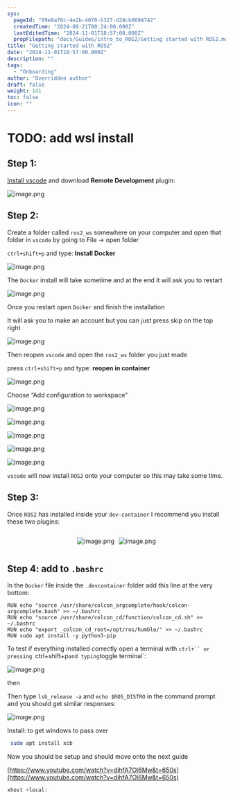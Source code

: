 ```yaml
---
sys:
  pageId: "89e0a78c-4e2b-4070-b327-d28cb0694742"
  createdTime: "2024-08-21T00:24:00.000Z"
  lastEditedTime: "2024-11-01T18:57:00.000Z"
  propFilepath: "docs/Guides/intro_to_ROS2/Getting started with ROS2.md"
title: "Getting started with ROS2"
date: "2024-11-01T18:57:00.000Z"
description: ""
tags:
  - "Onboarding"
author: "Overridden author"
draft: false
weight: 141
toc: false
icon: ""
---
```


# TODO: add wsl install

## Step 1:

[Install vscode](https://code.visualstudio.com/download) and download **Remote Development** plugin:

![image.png](https://prod-files-secure.s3.us-west-2.amazonaws.com/d518164a-d88e-44d1-a4ee-3adb3bd8bce0/efb52993-1881-4a40-b95e-6f020334f022/image.png?X-Amz-Algorithm=AWS4-HMAC-SHA256&X-Amz-Content-Sha256=UNSIGNED-PAYLOAD&X-Amz-Credential=ASIAZI2LB466ZC3CQZZ4%2F20250321%2Fus-west-2%2Fs3%2Faws4_request&X-Amz-Date=20250321T021747Z&X-Amz-Expires=3600&X-Amz-Security-Token=IQoJb3JpZ2luX2VjEEEaCXVzLXdlc3QtMiJIMEYCIQCFm0kzonHaXxMYJCJAq8WXWdgWAg3Row%2F8RQB%2BJoniyAIhAN%2BopQaZlP42yLGrW%2BmWbYlk9sQacGybJyizg%2Fr%2BJruMKogECJr%2F%2F%2F%2F%2F%2F%2F%2F%2F%2FwEQABoMNjM3NDIzMTgzODA1IgzaM7C5xH03kC3%2F%2BNkq3AOm2AEzJf2f3M9h%2BLweHISF%2FBJJ5hhmY%2Bl9A%2FFIrxbOvglcXKRJZQKDpzbzLtSkfPrq%2FsWSzPOwMh6B0Fuo4luyon4stLum9Tj3FK%2FkBxUxLg5HICLYEsmpg9pThyuAEMEplKkpdLEmbAEBki0M2e9opV4JT%2BB%2FmNfm9ED4JCr5uujLcPzYtsDThthtFizCFDQEq4jma1YBSdgzvsWffQSGR9A8jbjpf3m8F8sbYvltG%2BI7bjrCE%2FnCtcEgwVFWlncbtSd%2B7xFDeNaslyNmS3JHQV8ccOKdVn%2Bq%2BiNYFmxuH2j%2FSQzMrhmxrxoBFNPJNmo3FcXeAo8TJqkP4M%2BGEd60fExDjjx1Q0g6pDKDme%2BGzrsi1qZ%2FomesngVkZ%2F5om3ole7a%2Fadk3Z2XsakdGIYI4Xd9bXS5sUoP8JwPwruUQpxGdDNMFP%2Bg4v260OvIVKDQRNtJw8zxeo3pLuN0U%2FE9%2Bt6DhqpEM4bLadW%2BTWnajZUSzN40y39mIMvx5kNsmKowRn7t40uPSdy2wcG8pkxwIg4f4rW7zLXMNq22pNOnwSSXDp3feZr7NDkTlAq4zxy2aam1tXJAS6dv8Wrur7bwbsYT9r5qw0Aev0IKPXMcFi5whQlv3Hl2%2FrlzT5zCC%2BfK%2BBjqkASQdF3TAhR1kbyzjxZIyF50Uj6yi1aIDs%2BI7KBGw3K7o4MEcOZP%2BrsvYL7%2BO71%2BV62whF%2BX2klIkoWteHxcYrPl%2Fztr2w2SJd0PZdiIhlYZ2Orc3GlhgQF%2FyJv7tfsi0Bwt8smXUnpI5KFv3wc56N1BCOWEmbVKcQDqpCM2u1fh7ZTjLeiZ%2FdntuLf7CLp2L9WFBtWgh14LuLEx7800gMifeekxe&X-Amz-Signature=83d829312b4de4f1498c4d657af3ecdb91cbb6bebc89606952a6111126fc0f19&X-Amz-SignedHeaders=host&x-id=GetObject)

## Step 2:

Create a folder called `ros2_ws` somewhere on your computer and open that folder in `vscode` by going to File → open folder 

`ctrl+shift+p` and type: **Install Docker**

![image.png](https://prod-files-secure.s3.us-west-2.amazonaws.com/d518164a-d88e-44d1-a4ee-3adb3bd8bce0/2269dc0e-1cd5-47ff-bceb-c04ad9b2eab0/image.png?X-Amz-Algorithm=AWS4-HMAC-SHA256&X-Amz-Content-Sha256=UNSIGNED-PAYLOAD&X-Amz-Credential=ASIAZI2LB466ZC3CQZZ4%2F20250321%2Fus-west-2%2Fs3%2Faws4_request&X-Amz-Date=20250321T021746Z&X-Amz-Expires=3600&X-Amz-Security-Token=IQoJb3JpZ2luX2VjEEEaCXVzLXdlc3QtMiJIMEYCIQCFm0kzonHaXxMYJCJAq8WXWdgWAg3Row%2F8RQB%2BJoniyAIhAN%2BopQaZlP42yLGrW%2BmWbYlk9sQacGybJyizg%2Fr%2BJruMKogECJr%2F%2F%2F%2F%2F%2F%2F%2F%2F%2FwEQABoMNjM3NDIzMTgzODA1IgzaM7C5xH03kC3%2F%2BNkq3AOm2AEzJf2f3M9h%2BLweHISF%2FBJJ5hhmY%2Bl9A%2FFIrxbOvglcXKRJZQKDpzbzLtSkfPrq%2FsWSzPOwMh6B0Fuo4luyon4stLum9Tj3FK%2FkBxUxLg5HICLYEsmpg9pThyuAEMEplKkpdLEmbAEBki0M2e9opV4JT%2BB%2FmNfm9ED4JCr5uujLcPzYtsDThthtFizCFDQEq4jma1YBSdgzvsWffQSGR9A8jbjpf3m8F8sbYvltG%2BI7bjrCE%2FnCtcEgwVFWlncbtSd%2B7xFDeNaslyNmS3JHQV8ccOKdVn%2Bq%2BiNYFmxuH2j%2FSQzMrhmxrxoBFNPJNmo3FcXeAo8TJqkP4M%2BGEd60fExDjjx1Q0g6pDKDme%2BGzrsi1qZ%2FomesngVkZ%2F5om3ole7a%2Fadk3Z2XsakdGIYI4Xd9bXS5sUoP8JwPwruUQpxGdDNMFP%2Bg4v260OvIVKDQRNtJw8zxeo3pLuN0U%2FE9%2Bt6DhqpEM4bLadW%2BTWnajZUSzN40y39mIMvx5kNsmKowRn7t40uPSdy2wcG8pkxwIg4f4rW7zLXMNq22pNOnwSSXDp3feZr7NDkTlAq4zxy2aam1tXJAS6dv8Wrur7bwbsYT9r5qw0Aev0IKPXMcFi5whQlv3Hl2%2FrlzT5zCC%2BfK%2BBjqkASQdF3TAhR1kbyzjxZIyF50Uj6yi1aIDs%2BI7KBGw3K7o4MEcOZP%2BrsvYL7%2BO71%2BV62whF%2BX2klIkoWteHxcYrPl%2Fztr2w2SJd0PZdiIhlYZ2Orc3GlhgQF%2FyJv7tfsi0Bwt8smXUnpI5KFv3wc56N1BCOWEmbVKcQDqpCM2u1fh7ZTjLeiZ%2FdntuLf7CLp2L9WFBtWgh14LuLEx7800gMifeekxe&X-Amz-Signature=90158ee24a602348f644d573c79ea9ced1ea62cce73eb47b12193a224e8432cd&X-Amz-SignedHeaders=host&x-id=GetObject)

The `Docker` install will take sometime and at the end it will ask you to restart

![image.png](https://prod-files-secure.s3.us-west-2.amazonaws.com/d518164a-d88e-44d1-a4ee-3adb3bd8bce0/ed233f78-be33-4b1f-b89c-9c346c0e961e/image.png?X-Amz-Algorithm=AWS4-HMAC-SHA256&X-Amz-Content-Sha256=UNSIGNED-PAYLOAD&X-Amz-Credential=ASIAZI2LB466ZC3CQZZ4%2F20250321%2Fus-west-2%2Fs3%2Faws4_request&X-Amz-Date=20250321T021746Z&X-Amz-Expires=3600&X-Amz-Security-Token=IQoJb3JpZ2luX2VjEEEaCXVzLXdlc3QtMiJIMEYCIQCFm0kzonHaXxMYJCJAq8WXWdgWAg3Row%2F8RQB%2BJoniyAIhAN%2BopQaZlP42yLGrW%2BmWbYlk9sQacGybJyizg%2Fr%2BJruMKogECJr%2F%2F%2F%2F%2F%2F%2F%2F%2F%2FwEQABoMNjM3NDIzMTgzODA1IgzaM7C5xH03kC3%2F%2BNkq3AOm2AEzJf2f3M9h%2BLweHISF%2FBJJ5hhmY%2Bl9A%2FFIrxbOvglcXKRJZQKDpzbzLtSkfPrq%2FsWSzPOwMh6B0Fuo4luyon4stLum9Tj3FK%2FkBxUxLg5HICLYEsmpg9pThyuAEMEplKkpdLEmbAEBki0M2e9opV4JT%2BB%2FmNfm9ED4JCr5uujLcPzYtsDThthtFizCFDQEq4jma1YBSdgzvsWffQSGR9A8jbjpf3m8F8sbYvltG%2BI7bjrCE%2FnCtcEgwVFWlncbtSd%2B7xFDeNaslyNmS3JHQV8ccOKdVn%2Bq%2BiNYFmxuH2j%2FSQzMrhmxrxoBFNPJNmo3FcXeAo8TJqkP4M%2BGEd60fExDjjx1Q0g6pDKDme%2BGzrsi1qZ%2FomesngVkZ%2F5om3ole7a%2Fadk3Z2XsakdGIYI4Xd9bXS5sUoP8JwPwruUQpxGdDNMFP%2Bg4v260OvIVKDQRNtJw8zxeo3pLuN0U%2FE9%2Bt6DhqpEM4bLadW%2BTWnajZUSzN40y39mIMvx5kNsmKowRn7t40uPSdy2wcG8pkxwIg4f4rW7zLXMNq22pNOnwSSXDp3feZr7NDkTlAq4zxy2aam1tXJAS6dv8Wrur7bwbsYT9r5qw0Aev0IKPXMcFi5whQlv3Hl2%2FrlzT5zCC%2BfK%2BBjqkASQdF3TAhR1kbyzjxZIyF50Uj6yi1aIDs%2BI7KBGw3K7o4MEcOZP%2BrsvYL7%2BO71%2BV62whF%2BX2klIkoWteHxcYrPl%2Fztr2w2SJd0PZdiIhlYZ2Orc3GlhgQF%2FyJv7tfsi0Bwt8smXUnpI5KFv3wc56N1BCOWEmbVKcQDqpCM2u1fh7ZTjLeiZ%2FdntuLf7CLp2L9WFBtWgh14LuLEx7800gMifeekxe&X-Amz-Signature=bac6f5ab3cfa50c6dc5c0576bbf0369962a8b8d3dc0df65a0458488c2981d9d6&X-Amz-SignedHeaders=host&x-id=GetObject)

Once you restart open `Docker` and finish the installation

It will ask you to make an account but you can just press skip on the top right

![image.png](https://prod-files-secure.s3.us-west-2.amazonaws.com/d518164a-d88e-44d1-a4ee-3adb3bd8bce0/21010ad9-1659-4fd9-9f59-9932a09b2a3d/image.png?X-Amz-Algorithm=AWS4-HMAC-SHA256&X-Amz-Content-Sha256=UNSIGNED-PAYLOAD&X-Amz-Credential=ASIAZI2LB466ZC3CQZZ4%2F20250321%2Fus-west-2%2Fs3%2Faws4_request&X-Amz-Date=20250321T021746Z&X-Amz-Expires=3600&X-Amz-Security-Token=IQoJb3JpZ2luX2VjEEEaCXVzLXdlc3QtMiJIMEYCIQCFm0kzonHaXxMYJCJAq8WXWdgWAg3Row%2F8RQB%2BJoniyAIhAN%2BopQaZlP42yLGrW%2BmWbYlk9sQacGybJyizg%2Fr%2BJruMKogECJr%2F%2F%2F%2F%2F%2F%2F%2F%2F%2FwEQABoMNjM3NDIzMTgzODA1IgzaM7C5xH03kC3%2F%2BNkq3AOm2AEzJf2f3M9h%2BLweHISF%2FBJJ5hhmY%2Bl9A%2FFIrxbOvglcXKRJZQKDpzbzLtSkfPrq%2FsWSzPOwMh6B0Fuo4luyon4stLum9Tj3FK%2FkBxUxLg5HICLYEsmpg9pThyuAEMEplKkpdLEmbAEBki0M2e9opV4JT%2BB%2FmNfm9ED4JCr5uujLcPzYtsDThthtFizCFDQEq4jma1YBSdgzvsWffQSGR9A8jbjpf3m8F8sbYvltG%2BI7bjrCE%2FnCtcEgwVFWlncbtSd%2B7xFDeNaslyNmS3JHQV8ccOKdVn%2Bq%2BiNYFmxuH2j%2FSQzMrhmxrxoBFNPJNmo3FcXeAo8TJqkP4M%2BGEd60fExDjjx1Q0g6pDKDme%2BGzrsi1qZ%2FomesngVkZ%2F5om3ole7a%2Fadk3Z2XsakdGIYI4Xd9bXS5sUoP8JwPwruUQpxGdDNMFP%2Bg4v260OvIVKDQRNtJw8zxeo3pLuN0U%2FE9%2Bt6DhqpEM4bLadW%2BTWnajZUSzN40y39mIMvx5kNsmKowRn7t40uPSdy2wcG8pkxwIg4f4rW7zLXMNq22pNOnwSSXDp3feZr7NDkTlAq4zxy2aam1tXJAS6dv8Wrur7bwbsYT9r5qw0Aev0IKPXMcFi5whQlv3Hl2%2FrlzT5zCC%2BfK%2BBjqkASQdF3TAhR1kbyzjxZIyF50Uj6yi1aIDs%2BI7KBGw3K7o4MEcOZP%2BrsvYL7%2BO71%2BV62whF%2BX2klIkoWteHxcYrPl%2Fztr2w2SJd0PZdiIhlYZ2Orc3GlhgQF%2FyJv7tfsi0Bwt8smXUnpI5KFv3wc56N1BCOWEmbVKcQDqpCM2u1fh7ZTjLeiZ%2FdntuLf7CLp2L9WFBtWgh14LuLEx7800gMifeekxe&X-Amz-Signature=e4696ba89944be968ae1bdc131c5875ba361b28f60a79ce450a8505aebd1ff1f&X-Amz-SignedHeaders=host&x-id=GetObject)

Then reopen `vscode` and open the `ros2_ws` folder you just made

press `ctrl+shift+p` and type: **reopen in container**

![image.png](https://prod-files-secure.s3.us-west-2.amazonaws.com/d518164a-d88e-44d1-a4ee-3adb3bd8bce0/4e93b8c2-41ad-488c-8095-c74205196118/image.png?X-Amz-Algorithm=AWS4-HMAC-SHA256&X-Amz-Content-Sha256=UNSIGNED-PAYLOAD&X-Amz-Credential=ASIAZI2LB466ZC3CQZZ4%2F20250321%2Fus-west-2%2Fs3%2Faws4_request&X-Amz-Date=20250321T021746Z&X-Amz-Expires=3600&X-Amz-Security-Token=IQoJb3JpZ2luX2VjEEEaCXVzLXdlc3QtMiJIMEYCIQCFm0kzonHaXxMYJCJAq8WXWdgWAg3Row%2F8RQB%2BJoniyAIhAN%2BopQaZlP42yLGrW%2BmWbYlk9sQacGybJyizg%2Fr%2BJruMKogECJr%2F%2F%2F%2F%2F%2F%2F%2F%2F%2FwEQABoMNjM3NDIzMTgzODA1IgzaM7C5xH03kC3%2F%2BNkq3AOm2AEzJf2f3M9h%2BLweHISF%2FBJJ5hhmY%2Bl9A%2FFIrxbOvglcXKRJZQKDpzbzLtSkfPrq%2FsWSzPOwMh6B0Fuo4luyon4stLum9Tj3FK%2FkBxUxLg5HICLYEsmpg9pThyuAEMEplKkpdLEmbAEBki0M2e9opV4JT%2BB%2FmNfm9ED4JCr5uujLcPzYtsDThthtFizCFDQEq4jma1YBSdgzvsWffQSGR9A8jbjpf3m8F8sbYvltG%2BI7bjrCE%2FnCtcEgwVFWlncbtSd%2B7xFDeNaslyNmS3JHQV8ccOKdVn%2Bq%2BiNYFmxuH2j%2FSQzMrhmxrxoBFNPJNmo3FcXeAo8TJqkP4M%2BGEd60fExDjjx1Q0g6pDKDme%2BGzrsi1qZ%2FomesngVkZ%2F5om3ole7a%2Fadk3Z2XsakdGIYI4Xd9bXS5sUoP8JwPwruUQpxGdDNMFP%2Bg4v260OvIVKDQRNtJw8zxeo3pLuN0U%2FE9%2Bt6DhqpEM4bLadW%2BTWnajZUSzN40y39mIMvx5kNsmKowRn7t40uPSdy2wcG8pkxwIg4f4rW7zLXMNq22pNOnwSSXDp3feZr7NDkTlAq4zxy2aam1tXJAS6dv8Wrur7bwbsYT9r5qw0Aev0IKPXMcFi5whQlv3Hl2%2FrlzT5zCC%2BfK%2BBjqkASQdF3TAhR1kbyzjxZIyF50Uj6yi1aIDs%2BI7KBGw3K7o4MEcOZP%2BrsvYL7%2BO71%2BV62whF%2BX2klIkoWteHxcYrPl%2Fztr2w2SJd0PZdiIhlYZ2Orc3GlhgQF%2FyJv7tfsi0Bwt8smXUnpI5KFv3wc56N1BCOWEmbVKcQDqpCM2u1fh7ZTjLeiZ%2FdntuLf7CLp2L9WFBtWgh14LuLEx7800gMifeekxe&X-Amz-Signature=9c88a916e0034b4ef327db386651215c5a6cd5e5b11fc6f0293cbd3b27fa018a&X-Amz-SignedHeaders=host&x-id=GetObject)

Choose “Add configuration to workspace”

![image.png](https://prod-files-secure.s3.us-west-2.amazonaws.com/d518164a-d88e-44d1-a4ee-3adb3bd8bce0/9560b282-5060-4989-ba37-97e7b2c22476/image.png?X-Amz-Algorithm=AWS4-HMAC-SHA256&X-Amz-Content-Sha256=UNSIGNED-PAYLOAD&X-Amz-Credential=ASIAZI2LB466ZC3CQZZ4%2F20250321%2Fus-west-2%2Fs3%2Faws4_request&X-Amz-Date=20250321T021746Z&X-Amz-Expires=3600&X-Amz-Security-Token=IQoJb3JpZ2luX2VjEEEaCXVzLXdlc3QtMiJIMEYCIQCFm0kzonHaXxMYJCJAq8WXWdgWAg3Row%2F8RQB%2BJoniyAIhAN%2BopQaZlP42yLGrW%2BmWbYlk9sQacGybJyizg%2Fr%2BJruMKogECJr%2F%2F%2F%2F%2F%2F%2F%2F%2F%2FwEQABoMNjM3NDIzMTgzODA1IgzaM7C5xH03kC3%2F%2BNkq3AOm2AEzJf2f3M9h%2BLweHISF%2FBJJ5hhmY%2Bl9A%2FFIrxbOvglcXKRJZQKDpzbzLtSkfPrq%2FsWSzPOwMh6B0Fuo4luyon4stLum9Tj3FK%2FkBxUxLg5HICLYEsmpg9pThyuAEMEplKkpdLEmbAEBki0M2e9opV4JT%2BB%2FmNfm9ED4JCr5uujLcPzYtsDThthtFizCFDQEq4jma1YBSdgzvsWffQSGR9A8jbjpf3m8F8sbYvltG%2BI7bjrCE%2FnCtcEgwVFWlncbtSd%2B7xFDeNaslyNmS3JHQV8ccOKdVn%2Bq%2BiNYFmxuH2j%2FSQzMrhmxrxoBFNPJNmo3FcXeAo8TJqkP4M%2BGEd60fExDjjx1Q0g6pDKDme%2BGzrsi1qZ%2FomesngVkZ%2F5om3ole7a%2Fadk3Z2XsakdGIYI4Xd9bXS5sUoP8JwPwruUQpxGdDNMFP%2Bg4v260OvIVKDQRNtJw8zxeo3pLuN0U%2FE9%2Bt6DhqpEM4bLadW%2BTWnajZUSzN40y39mIMvx5kNsmKowRn7t40uPSdy2wcG8pkxwIg4f4rW7zLXMNq22pNOnwSSXDp3feZr7NDkTlAq4zxy2aam1tXJAS6dv8Wrur7bwbsYT9r5qw0Aev0IKPXMcFi5whQlv3Hl2%2FrlzT5zCC%2BfK%2BBjqkASQdF3TAhR1kbyzjxZIyF50Uj6yi1aIDs%2BI7KBGw3K7o4MEcOZP%2BrsvYL7%2BO71%2BV62whF%2BX2klIkoWteHxcYrPl%2Fztr2w2SJd0PZdiIhlYZ2Orc3GlhgQF%2FyJv7tfsi0Bwt8smXUnpI5KFv3wc56N1BCOWEmbVKcQDqpCM2u1fh7ZTjLeiZ%2FdntuLf7CLp2L9WFBtWgh14LuLEx7800gMifeekxe&X-Amz-Signature=fb827d56015586f3d2be0d7f347983af10ad2a9fb55c0571a1c1809713510862&X-Amz-SignedHeaders=host&x-id=GetObject)

![image.png](https://prod-files-secure.s3.us-west-2.amazonaws.com/d518164a-d88e-44d1-a4ee-3adb3bd8bce0/2ee63f81-886b-48e8-a553-dc6e5eac99e4/image.png?X-Amz-Algorithm=AWS4-HMAC-SHA256&X-Amz-Content-Sha256=UNSIGNED-PAYLOAD&X-Amz-Credential=ASIAZI2LB466ZC3CQZZ4%2F20250321%2Fus-west-2%2Fs3%2Faws4_request&X-Amz-Date=20250321T021747Z&X-Amz-Expires=3600&X-Amz-Security-Token=IQoJb3JpZ2luX2VjEEEaCXVzLXdlc3QtMiJIMEYCIQCFm0kzonHaXxMYJCJAq8WXWdgWAg3Row%2F8RQB%2BJoniyAIhAN%2BopQaZlP42yLGrW%2BmWbYlk9sQacGybJyizg%2Fr%2BJruMKogECJr%2F%2F%2F%2F%2F%2F%2F%2F%2F%2FwEQABoMNjM3NDIzMTgzODA1IgzaM7C5xH03kC3%2F%2BNkq3AOm2AEzJf2f3M9h%2BLweHISF%2FBJJ5hhmY%2Bl9A%2FFIrxbOvglcXKRJZQKDpzbzLtSkfPrq%2FsWSzPOwMh6B0Fuo4luyon4stLum9Tj3FK%2FkBxUxLg5HICLYEsmpg9pThyuAEMEplKkpdLEmbAEBki0M2e9opV4JT%2BB%2FmNfm9ED4JCr5uujLcPzYtsDThthtFizCFDQEq4jma1YBSdgzvsWffQSGR9A8jbjpf3m8F8sbYvltG%2BI7bjrCE%2FnCtcEgwVFWlncbtSd%2B7xFDeNaslyNmS3JHQV8ccOKdVn%2Bq%2BiNYFmxuH2j%2FSQzMrhmxrxoBFNPJNmo3FcXeAo8TJqkP4M%2BGEd60fExDjjx1Q0g6pDKDme%2BGzrsi1qZ%2FomesngVkZ%2F5om3ole7a%2Fadk3Z2XsakdGIYI4Xd9bXS5sUoP8JwPwruUQpxGdDNMFP%2Bg4v260OvIVKDQRNtJw8zxeo3pLuN0U%2FE9%2Bt6DhqpEM4bLadW%2BTWnajZUSzN40y39mIMvx5kNsmKowRn7t40uPSdy2wcG8pkxwIg4f4rW7zLXMNq22pNOnwSSXDp3feZr7NDkTlAq4zxy2aam1tXJAS6dv8Wrur7bwbsYT9r5qw0Aev0IKPXMcFi5whQlv3Hl2%2FrlzT5zCC%2BfK%2BBjqkASQdF3TAhR1kbyzjxZIyF50Uj6yi1aIDs%2BI7KBGw3K7o4MEcOZP%2BrsvYL7%2BO71%2BV62whF%2BX2klIkoWteHxcYrPl%2Fztr2w2SJd0PZdiIhlYZ2Orc3GlhgQF%2FyJv7tfsi0Bwt8smXUnpI5KFv3wc56N1BCOWEmbVKcQDqpCM2u1fh7ZTjLeiZ%2FdntuLf7CLp2L9WFBtWgh14LuLEx7800gMifeekxe&X-Amz-Signature=e54ed7c9924c14456b2743c81457c0e6ef4966ed688a79c5cca253935a8ac406&X-Amz-SignedHeaders=host&x-id=GetObject)

![image.png](https://prod-files-secure.s3.us-west-2.amazonaws.com/d518164a-d88e-44d1-a4ee-3adb3bd8bce0/ae1580b2-b048-407e-aed9-b584224a7a04/image.png?X-Amz-Algorithm=AWS4-HMAC-SHA256&X-Amz-Content-Sha256=UNSIGNED-PAYLOAD&X-Amz-Credential=ASIAZI2LB466ZC3CQZZ4%2F20250321%2Fus-west-2%2Fs3%2Faws4_request&X-Amz-Date=20250321T021746Z&X-Amz-Expires=3600&X-Amz-Security-Token=IQoJb3JpZ2luX2VjEEEaCXVzLXdlc3QtMiJIMEYCIQCFm0kzonHaXxMYJCJAq8WXWdgWAg3Row%2F8RQB%2BJoniyAIhAN%2BopQaZlP42yLGrW%2BmWbYlk9sQacGybJyizg%2Fr%2BJruMKogECJr%2F%2F%2F%2F%2F%2F%2F%2F%2F%2FwEQABoMNjM3NDIzMTgzODA1IgzaM7C5xH03kC3%2F%2BNkq3AOm2AEzJf2f3M9h%2BLweHISF%2FBJJ5hhmY%2Bl9A%2FFIrxbOvglcXKRJZQKDpzbzLtSkfPrq%2FsWSzPOwMh6B0Fuo4luyon4stLum9Tj3FK%2FkBxUxLg5HICLYEsmpg9pThyuAEMEplKkpdLEmbAEBki0M2e9opV4JT%2BB%2FmNfm9ED4JCr5uujLcPzYtsDThthtFizCFDQEq4jma1YBSdgzvsWffQSGR9A8jbjpf3m8F8sbYvltG%2BI7bjrCE%2FnCtcEgwVFWlncbtSd%2B7xFDeNaslyNmS3JHQV8ccOKdVn%2Bq%2BiNYFmxuH2j%2FSQzMrhmxrxoBFNPJNmo3FcXeAo8TJqkP4M%2BGEd60fExDjjx1Q0g6pDKDme%2BGzrsi1qZ%2FomesngVkZ%2F5om3ole7a%2Fadk3Z2XsakdGIYI4Xd9bXS5sUoP8JwPwruUQpxGdDNMFP%2Bg4v260OvIVKDQRNtJw8zxeo3pLuN0U%2FE9%2Bt6DhqpEM4bLadW%2BTWnajZUSzN40y39mIMvx5kNsmKowRn7t40uPSdy2wcG8pkxwIg4f4rW7zLXMNq22pNOnwSSXDp3feZr7NDkTlAq4zxy2aam1tXJAS6dv8Wrur7bwbsYT9r5qw0Aev0IKPXMcFi5whQlv3Hl2%2FrlzT5zCC%2BfK%2BBjqkASQdF3TAhR1kbyzjxZIyF50Uj6yi1aIDs%2BI7KBGw3K7o4MEcOZP%2BrsvYL7%2BO71%2BV62whF%2BX2klIkoWteHxcYrPl%2Fztr2w2SJd0PZdiIhlYZ2Orc3GlhgQF%2FyJv7tfsi0Bwt8smXUnpI5KFv3wc56N1BCOWEmbVKcQDqpCM2u1fh7ZTjLeiZ%2FdntuLf7CLp2L9WFBtWgh14LuLEx7800gMifeekxe&X-Amz-Signature=c92d6ec3c0eea0a3786f592b3c7fdec0b0ffc00f9f77e582ea9ad79cad527827&X-Amz-SignedHeaders=host&x-id=GetObject)

![image.png](https://prod-files-secure.s3.us-west-2.amazonaws.com/d518164a-d88e-44d1-a4ee-3adb3bd8bce0/53255b28-f75e-430f-b9e3-c0ac8577e42b/image.png?X-Amz-Algorithm=AWS4-HMAC-SHA256&X-Amz-Content-Sha256=UNSIGNED-PAYLOAD&X-Amz-Credential=ASIAZI2LB466ZC3CQZZ4%2F20250321%2Fus-west-2%2Fs3%2Faws4_request&X-Amz-Date=20250321T021746Z&X-Amz-Expires=3600&X-Amz-Security-Token=IQoJb3JpZ2luX2VjEEEaCXVzLXdlc3QtMiJIMEYCIQCFm0kzonHaXxMYJCJAq8WXWdgWAg3Row%2F8RQB%2BJoniyAIhAN%2BopQaZlP42yLGrW%2BmWbYlk9sQacGybJyizg%2Fr%2BJruMKogECJr%2F%2F%2F%2F%2F%2F%2F%2F%2F%2FwEQABoMNjM3NDIzMTgzODA1IgzaM7C5xH03kC3%2F%2BNkq3AOm2AEzJf2f3M9h%2BLweHISF%2FBJJ5hhmY%2Bl9A%2FFIrxbOvglcXKRJZQKDpzbzLtSkfPrq%2FsWSzPOwMh6B0Fuo4luyon4stLum9Tj3FK%2FkBxUxLg5HICLYEsmpg9pThyuAEMEplKkpdLEmbAEBki0M2e9opV4JT%2BB%2FmNfm9ED4JCr5uujLcPzYtsDThthtFizCFDQEq4jma1YBSdgzvsWffQSGR9A8jbjpf3m8F8sbYvltG%2BI7bjrCE%2FnCtcEgwVFWlncbtSd%2B7xFDeNaslyNmS3JHQV8ccOKdVn%2Bq%2BiNYFmxuH2j%2FSQzMrhmxrxoBFNPJNmo3FcXeAo8TJqkP4M%2BGEd60fExDjjx1Q0g6pDKDme%2BGzrsi1qZ%2FomesngVkZ%2F5om3ole7a%2Fadk3Z2XsakdGIYI4Xd9bXS5sUoP8JwPwruUQpxGdDNMFP%2Bg4v260OvIVKDQRNtJw8zxeo3pLuN0U%2FE9%2Bt6DhqpEM4bLadW%2BTWnajZUSzN40y39mIMvx5kNsmKowRn7t40uPSdy2wcG8pkxwIg4f4rW7zLXMNq22pNOnwSSXDp3feZr7NDkTlAq4zxy2aam1tXJAS6dv8Wrur7bwbsYT9r5qw0Aev0IKPXMcFi5whQlv3Hl2%2FrlzT5zCC%2BfK%2BBjqkASQdF3TAhR1kbyzjxZIyF50Uj6yi1aIDs%2BI7KBGw3K7o4MEcOZP%2BrsvYL7%2BO71%2BV62whF%2BX2klIkoWteHxcYrPl%2Fztr2w2SJd0PZdiIhlYZ2Orc3GlhgQF%2FyJv7tfsi0Bwt8smXUnpI5KFv3wc56N1BCOWEmbVKcQDqpCM2u1fh7ZTjLeiZ%2FdntuLf7CLp2L9WFBtWgh14LuLEx7800gMifeekxe&X-Amz-Signature=cf53243d91e60dc6a33be63767e1196198478986effb6df7693439b9aabff9ff&X-Amz-SignedHeaders=host&x-id=GetObject)

![image.png](https://prod-files-secure.s3.us-west-2.amazonaws.com/d518164a-d88e-44d1-a4ee-3adb3bd8bce0/7c562767-5af9-4ffb-97d1-327bcdf4ee00/image.png?X-Amz-Algorithm=AWS4-HMAC-SHA256&X-Amz-Content-Sha256=UNSIGNED-PAYLOAD&X-Amz-Credential=ASIAZI2LB466ZC3CQZZ4%2F20250321%2Fus-west-2%2Fs3%2Faws4_request&X-Amz-Date=20250321T021746Z&X-Amz-Expires=3600&X-Amz-Security-Token=IQoJb3JpZ2luX2VjEEEaCXVzLXdlc3QtMiJIMEYCIQCFm0kzonHaXxMYJCJAq8WXWdgWAg3Row%2F8RQB%2BJoniyAIhAN%2BopQaZlP42yLGrW%2BmWbYlk9sQacGybJyizg%2Fr%2BJruMKogECJr%2F%2F%2F%2F%2F%2F%2F%2F%2F%2FwEQABoMNjM3NDIzMTgzODA1IgzaM7C5xH03kC3%2F%2BNkq3AOm2AEzJf2f3M9h%2BLweHISF%2FBJJ5hhmY%2Bl9A%2FFIrxbOvglcXKRJZQKDpzbzLtSkfPrq%2FsWSzPOwMh6B0Fuo4luyon4stLum9Tj3FK%2FkBxUxLg5HICLYEsmpg9pThyuAEMEplKkpdLEmbAEBki0M2e9opV4JT%2BB%2FmNfm9ED4JCr5uujLcPzYtsDThthtFizCFDQEq4jma1YBSdgzvsWffQSGR9A8jbjpf3m8F8sbYvltG%2BI7bjrCE%2FnCtcEgwVFWlncbtSd%2B7xFDeNaslyNmS3JHQV8ccOKdVn%2Bq%2BiNYFmxuH2j%2FSQzMrhmxrxoBFNPJNmo3FcXeAo8TJqkP4M%2BGEd60fExDjjx1Q0g6pDKDme%2BGzrsi1qZ%2FomesngVkZ%2F5om3ole7a%2Fadk3Z2XsakdGIYI4Xd9bXS5sUoP8JwPwruUQpxGdDNMFP%2Bg4v260OvIVKDQRNtJw8zxeo3pLuN0U%2FE9%2Bt6DhqpEM4bLadW%2BTWnajZUSzN40y39mIMvx5kNsmKowRn7t40uPSdy2wcG8pkxwIg4f4rW7zLXMNq22pNOnwSSXDp3feZr7NDkTlAq4zxy2aam1tXJAS6dv8Wrur7bwbsYT9r5qw0Aev0IKPXMcFi5whQlv3Hl2%2FrlzT5zCC%2BfK%2BBjqkASQdF3TAhR1kbyzjxZIyF50Uj6yi1aIDs%2BI7KBGw3K7o4MEcOZP%2BrsvYL7%2BO71%2BV62whF%2BX2klIkoWteHxcYrPl%2Fztr2w2SJd0PZdiIhlYZ2Orc3GlhgQF%2FyJv7tfsi0Bwt8smXUnpI5KFv3wc56N1BCOWEmbVKcQDqpCM2u1fh7ZTjLeiZ%2FdntuLf7CLp2L9WFBtWgh14LuLEx7800gMifeekxe&X-Amz-Signature=56f0294b112f66519b0cc743332c352ede885607bc77a4cef8caed8f4e6654f9&X-Amz-SignedHeaders=host&x-id=GetObject)

`vscode` will now install `ROS2` onto your computer so this may take some time.

## Step 3:

Once `ROS2` has installed inside your `dev-container` I recommend you install these two plugins:

<div style="display: flex;flex-direction: row; column-gap:10px; max-width: 630px;justify-content: center;">
<div>

![image.png](https://prod-files-secure.s3.us-west-2.amazonaws.com/d518164a-d88e-44d1-a4ee-3adb3bd8bce0/3fc3d550-5a54-4ba1-ba6b-faa01cdb7369/image.png?X-Amz-Algorithm=AWS4-HMAC-SHA256&X-Amz-Content-Sha256=UNSIGNED-PAYLOAD&X-Amz-Credential=ASIAZI2LB466SGMLPEEE%2F20250321%2Fus-west-2%2Fs3%2Faws4_request&X-Amz-Date=20250321T021750Z&X-Amz-Expires=3600&X-Amz-Security-Token=IQoJb3JpZ2luX2VjEEEaCXVzLXdlc3QtMiJHMEUCIBloqd0FfOKE%2BW9S7sRZ5G3ZiBgJOA4er1zkvyjNppNEAiEAruKrWaN1eHAIY6qB8pbyPGuY3%2FXQSglMc4Wxr%2BaEM9YqiAQImv%2F%2F%2F%2F%2F%2F%2F%2F%2F%2FARAAGgw2Mzc0MjMxODM4MDUiDLoFoy1R3q2purtycCrcAxkG1ACMYqilyOB0J88CNg74amfuig9o3pFchoYE8tq5OuT2FmlN%2BtPBmDUt6WIrkvKkaGr0m07y9yitTx2hADoefKSyjmocNgzJPsgw7ipS51DELk51Dllnz1fESx%2B8sSPMmp1i9r4dx8cMKWLLsjDQjSCdb452DTakiCjkIOF2h%2FWzmBUQi32%2FwEjXh1I9cgLY2awgybPegL7sGUhrMruQY0AdsAe3ga01lK0WF%2F68J%2BbrH2SE8FU4VYDbGof9e1ljyQiOzelSTSEriG%2FRt36sdmrmb%2BISFisQsa67ZbHThwjZS5jBqAXBpfE8wD0py0q%2F9nTMMCCuIIePPAGYQ9%2B00iEGsEtifZYYpfFUmJqEQ6uinYChkd6QqNeI1Ew5C6X9vELysyrP09iJK7XHcg7rDg72GW6U%2BP8vmBUkSlJEYURQ95jnQoRNFitl8983tLLh8f2qFvnuI8lXT1BVEZAX%2FswUDRLW9tCYCUTccuWxDKmeVL5rxi5G6v5WXoyWxTAKbbZHWtLS0W43iHFLNvMvif%2FFEN36SaH%2FUs%2BOmLxKH7zHyrHiXI5Y4vmEQM%2BtjJYWJZwKTSB21qbS%2B7w2Q7uiaDfj0urh1A3tN4Vq2PG6GSlkidzsbX7JhhhFMK358r4GOqUB0N1HT81NjcZl%2BxtvN%2FNrt%2FOArWa%2FqbIJHrahqBOP7z2jpcLGLQE1JOze5TXYv3Jl6eBIyIJHuUviF6AyFUKDgnEEpVQg5WDbXH7zwz7dGlyw%2FDc1O0j5evHeW%2FitdOW3DuIzsoKfsr95ciX0AOhvGHpmEtdrBYy0qtZ%2BvUxQjlF0u8vC2oQSrTDrI7W76BKYhq5pKBoJmulcFE4q3F0D9yr3hOhS&X-Amz-Signature=aa034d93297597639e0ed378b6493bca2182c52a8d2e9993311dfd5ee7199205&X-Amz-SignedHeaders=host&x-id=GetObject)

</div>
<div>

![image.png](https://prod-files-secure.s3.us-west-2.amazonaws.com/d518164a-d88e-44d1-a4ee-3adb3bd8bce0/d994cc66-13c2-4093-a5a3-f84cf4601a82/image.png?X-Amz-Algorithm=AWS4-HMAC-SHA256&X-Amz-Content-Sha256=UNSIGNED-PAYLOAD&X-Amz-Credential=ASIAZI2LB4666FD4UTES%2F20250321%2Fus-west-2%2Fs3%2Faws4_request&X-Amz-Date=20250321T021750Z&X-Amz-Expires=3600&X-Amz-Security-Token=IQoJb3JpZ2luX2VjEEEaCXVzLXdlc3QtMiJIMEYCIQCtV%2FnBE6q14oPI7kAHZlJ%2BKuzl6RxOck8qKBrGh7tIRwIhAK3N1B%2F5DYb8yc%2B6lv%2BdSqmvPojr14te%2BDjbGNU0MGGSKogECJr%2F%2F%2F%2F%2F%2F%2F%2F%2F%2FwEQABoMNjM3NDIzMTgzODA1Igzr4wB3a5Grb0ZLw4sq3APRAuQp1LiQvekCaJfka9Fbu9wmxIomT1gwFxOPqYXmcAenPDRId7R600myQ%2BoNYZ2H%2FoibvDSopK2fzL4vVejcNO%2FEVyrlDWItVWxYWjx8tta4huopRNYzV4Byczd31c7Y%2BLu%2Bg4KAi0C8QQCH6asMbJGvVri3XVysUpIlOs%2F0qjQz5VVHIBV6uhc51%2F9SN3kvo%2FwkzK7cVwTxrCujvzD70vkXC7i7fEmtsfOXQBOOgU%2Fa%2FE5mvAyjPC6IPhWhZWTrt8Fy1sfM%2FIxpj8T42eSD0kxheuBHIcOYaeKkc2BudXJvXRHr%2BFwBrrZXyn3aRbF1zsvkqFUJhGyqVYkzX4XtxN8WSbYU1K5W0n3VebB9QmEGOPIVirbIK8PpjZtInupFSSFjrFaa3Dr58C0A6bSy8Wk6P%2FQMA6yEuH3cJKZnDp9Nmlp%2FWFptalSEjkh3vtBwsKtU4Nd%2BB2zZWYUzo6ogOXE6Uk%2BxjJJdCxnACQq3rBMj1PU70nqMnmDTuXwhYINCx6LFL92erqWCRNRzNP7LX8BaJ6zawFnE9T4vuZsDpAvNiE76yAA%2FmuIWWX4e0q22CXEjzL2Zx9QaYWX7laVxn9qj1XUuWAk8GyCx%2BaJq%2FiaPjMPyiXPddMH%2FvzCE%2BPK%2BBjqkASwOybumFJ6qvOLlK6HvWqRFLT314r6xcICLAyAmuFhPmLF7QpR640faUmCSlGG%2Beoxen8FVHCrE6yq0qGPkIGBXz2bPM9RjaE6r5wbGiGILiDVQBSoHxulRB5vidfy1GG3vqoXOp1ZNvdgFJ27eXPQ4BvvudeTtHoZV1wwz581k%2F0GczfIlyQjsow62%2BCAESzzZloDyEBk%2FhHSvdb3ZvQNFFMrK&X-Amz-Signature=88037d2afc9bb8f3664a468c9d13aa393fd2cfef3bed6e22f11c69f31395aac1&X-Amz-SignedHeaders=host&x-id=GetObject)

</div>
</div>

## Step 4: add to `.bashrc`

In the `Docker` file inside the `.devcontainer` folder add this line at the very bottom: 

```docker
RUN echo "source /usr/share/colcon_argcomplete/hook/colcon-argcomplete.bash" >> ~/.bashrc
RUN echo "source /usr/share/colcon_cd/function/colcon_cd.sh" >> ~/.bashrc
RUN echo "export _colcon_cd_root=/opt/ros/humble/" >> ~/.bashrc
RUN sudo apt install -y python3-pip 
```

To test if everything installed correctly open a terminal with `ctrl+`` or pressing `ctrl+shift+p` and typing `toggle terminal`:

![image.png](https://prod-files-secure.s3.us-west-2.amazonaws.com/d518164a-d88e-44d1-a4ee-3adb3bd8bce0/6a4943d8-b04e-4c02-9a58-775f3384d1a5/image.png?X-Amz-Algorithm=AWS4-HMAC-SHA256&X-Amz-Content-Sha256=UNSIGNED-PAYLOAD&X-Amz-Credential=ASIAZI2LB466ZC3CQZZ4%2F20250321%2Fus-west-2%2Fs3%2Faws4_request&X-Amz-Date=20250321T021746Z&X-Amz-Expires=3600&X-Amz-Security-Token=IQoJb3JpZ2luX2VjEEEaCXVzLXdlc3QtMiJIMEYCIQCFm0kzonHaXxMYJCJAq8WXWdgWAg3Row%2F8RQB%2BJoniyAIhAN%2BopQaZlP42yLGrW%2BmWbYlk9sQacGybJyizg%2Fr%2BJruMKogECJr%2F%2F%2F%2F%2F%2F%2F%2F%2F%2FwEQABoMNjM3NDIzMTgzODA1IgzaM7C5xH03kC3%2F%2BNkq3AOm2AEzJf2f3M9h%2BLweHISF%2FBJJ5hhmY%2Bl9A%2FFIrxbOvglcXKRJZQKDpzbzLtSkfPrq%2FsWSzPOwMh6B0Fuo4luyon4stLum9Tj3FK%2FkBxUxLg5HICLYEsmpg9pThyuAEMEplKkpdLEmbAEBki0M2e9opV4JT%2BB%2FmNfm9ED4JCr5uujLcPzYtsDThthtFizCFDQEq4jma1YBSdgzvsWffQSGR9A8jbjpf3m8F8sbYvltG%2BI7bjrCE%2FnCtcEgwVFWlncbtSd%2B7xFDeNaslyNmS3JHQV8ccOKdVn%2Bq%2BiNYFmxuH2j%2FSQzMrhmxrxoBFNPJNmo3FcXeAo8TJqkP4M%2BGEd60fExDjjx1Q0g6pDKDme%2BGzrsi1qZ%2FomesngVkZ%2F5om3ole7a%2Fadk3Z2XsakdGIYI4Xd9bXS5sUoP8JwPwruUQpxGdDNMFP%2Bg4v260OvIVKDQRNtJw8zxeo3pLuN0U%2FE9%2Bt6DhqpEM4bLadW%2BTWnajZUSzN40y39mIMvx5kNsmKowRn7t40uPSdy2wcG8pkxwIg4f4rW7zLXMNq22pNOnwSSXDp3feZr7NDkTlAq4zxy2aam1tXJAS6dv8Wrur7bwbsYT9r5qw0Aev0IKPXMcFi5whQlv3Hl2%2FrlzT5zCC%2BfK%2BBjqkASQdF3TAhR1kbyzjxZIyF50Uj6yi1aIDs%2BI7KBGw3K7o4MEcOZP%2BrsvYL7%2BO71%2BV62whF%2BX2klIkoWteHxcYrPl%2Fztr2w2SJd0PZdiIhlYZ2Orc3GlhgQF%2FyJv7tfsi0Bwt8smXUnpI5KFv3wc56N1BCOWEmbVKcQDqpCM2u1fh7ZTjLeiZ%2FdntuLf7CLp2L9WFBtWgh14LuLEx7800gMifeekxe&X-Amz-Signature=05ee65e19ae277ea50c0930edb5c74d66a1cb309f2f159273fdfbc349569b126&X-Amz-SignedHeaders=host&x-id=GetObject)

then 

Then type `lsb_release -a` and `echo $ROS_DISTRO` in the command prompt and you should get similar responses:

![image.png](https://prod-files-secure.s3.us-west-2.amazonaws.com/d518164a-d88e-44d1-a4ee-3adb3bd8bce0/3e635dec-a805-4e85-8b9e-d000e5b71a4e/image.png?X-Amz-Algorithm=AWS4-HMAC-SHA256&X-Amz-Content-Sha256=UNSIGNED-PAYLOAD&X-Amz-Credential=ASIAZI2LB466ZC3CQZZ4%2F20250321%2Fus-west-2%2Fs3%2Faws4_request&X-Amz-Date=20250321T021746Z&X-Amz-Expires=3600&X-Amz-Security-Token=IQoJb3JpZ2luX2VjEEEaCXVzLXdlc3QtMiJIMEYCIQCFm0kzonHaXxMYJCJAq8WXWdgWAg3Row%2F8RQB%2BJoniyAIhAN%2BopQaZlP42yLGrW%2BmWbYlk9sQacGybJyizg%2Fr%2BJruMKogECJr%2F%2F%2F%2F%2F%2F%2F%2F%2F%2FwEQABoMNjM3NDIzMTgzODA1IgzaM7C5xH03kC3%2F%2BNkq3AOm2AEzJf2f3M9h%2BLweHISF%2FBJJ5hhmY%2Bl9A%2FFIrxbOvglcXKRJZQKDpzbzLtSkfPrq%2FsWSzPOwMh6B0Fuo4luyon4stLum9Tj3FK%2FkBxUxLg5HICLYEsmpg9pThyuAEMEplKkpdLEmbAEBki0M2e9opV4JT%2BB%2FmNfm9ED4JCr5uujLcPzYtsDThthtFizCFDQEq4jma1YBSdgzvsWffQSGR9A8jbjpf3m8F8sbYvltG%2BI7bjrCE%2FnCtcEgwVFWlncbtSd%2B7xFDeNaslyNmS3JHQV8ccOKdVn%2Bq%2BiNYFmxuH2j%2FSQzMrhmxrxoBFNPJNmo3FcXeAo8TJqkP4M%2BGEd60fExDjjx1Q0g6pDKDme%2BGzrsi1qZ%2FomesngVkZ%2F5om3ole7a%2Fadk3Z2XsakdGIYI4Xd9bXS5sUoP8JwPwruUQpxGdDNMFP%2Bg4v260OvIVKDQRNtJw8zxeo3pLuN0U%2FE9%2Bt6DhqpEM4bLadW%2BTWnajZUSzN40y39mIMvx5kNsmKowRn7t40uPSdy2wcG8pkxwIg4f4rW7zLXMNq22pNOnwSSXDp3feZr7NDkTlAq4zxy2aam1tXJAS6dv8Wrur7bwbsYT9r5qw0Aev0IKPXMcFi5whQlv3Hl2%2FrlzT5zCC%2BfK%2BBjqkASQdF3TAhR1kbyzjxZIyF50Uj6yi1aIDs%2BI7KBGw3K7o4MEcOZP%2BrsvYL7%2BO71%2BV62whF%2BX2klIkoWteHxcYrPl%2Fztr2w2SJd0PZdiIhlYZ2Orc3GlhgQF%2FyJv7tfsi0Bwt8smXUnpI5KFv3wc56N1BCOWEmbVKcQDqpCM2u1fh7ZTjLeiZ%2FdntuLf7CLp2L9WFBtWgh14LuLEx7800gMifeekxe&X-Amz-Signature=3926c8088a7a8d4db6208e95bb7392a29b5642900591e5c319421eca2b95e770&X-Amz-SignedHeaders=host&x-id=GetObject)

Install:  to get windows to pass over

```bash
 sudo apt install xcb
```

Now you should be setup and should move onto the next guide 

[https://www.youtube.com/watch?v=dihfA7Ol6Mw&t=650s](https://www.youtube.com/watch?v=dihfA7Ol6Mw&t=650s)

```python
xhost +local:
```
